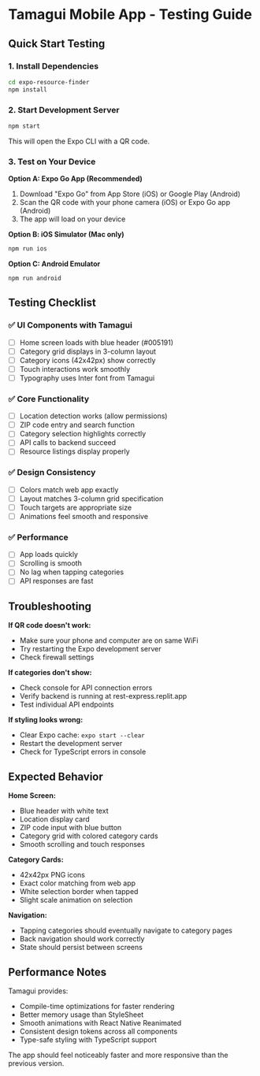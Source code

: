 # Tamagui Mobile App - Testing Guide

## Quick Start Testing

### 1. Install Dependencies
```bash
cd expo-resource-finder
npm install
```

### 2. Start Development Server
```bash
npm start
```
This will open the Expo CLI with a QR code.

### 3. Test on Your Device
**Option A: Expo Go App (Recommended)**
1. Download "Expo Go" from App Store (iOS) or Google Play (Android)
2. Scan the QR code with your phone camera (iOS) or Expo Go app (Android)
3. The app will load on your device

**Option B: iOS Simulator (Mac only)**
```bash
npm run ios
```

**Option C: Android Emulator**
```bash
npm run android
```

## Testing Checklist

### ✅ UI Components with Tamagui
- [ ] Home screen loads with blue header (#005191)
- [ ] Category grid displays in 3-column layout
- [ ] Category icons (42x42px) show correctly
- [ ] Touch interactions work smoothly
- [ ] Typography uses Inter font from Tamagui

### ✅ Core Functionality
- [ ] Location detection works (allow permissions)
- [ ] ZIP code entry and search function
- [ ] Category selection highlights correctly
- [ ] API calls to backend succeed
- [ ] Resource listings display properly

### ✅ Design Consistency
- [ ] Colors match web app exactly
- [ ] Layout matches 3-column grid specification
- [ ] Touch targets are appropriate size
- [ ] Animations feel smooth and responsive

### ✅ Performance
- [ ] App loads quickly
- [ ] Scrolling is smooth
- [ ] No lag when tapping categories
- [ ] API responses are fast

## Troubleshooting

**If QR code doesn't work:**
- Make sure your phone and computer are on same WiFi
- Try restarting the Expo development server
- Check firewall settings

**If categories don't show:**
- Check console for API connection errors
- Verify backend is running at rest-express.replit.app
- Test individual API endpoints

**If styling looks wrong:**
- Clear Expo cache: `expo start --clear`
- Restart the development server
- Check for TypeScript errors in console

## Expected Behavior

**Home Screen:**
- Blue header with white text
- Location display card
- ZIP code input with blue button
- Category grid with colored category cards
- Smooth scrolling and touch responses

**Category Cards:**
- 42x42px PNG icons
- Exact color matching from web app
- White selection border when tapped
- Slight scale animation on selection

**Navigation:**
- Tapping categories should eventually navigate to category pages
- Back navigation should work correctly
- State should persist between screens

## Performance Notes

Tamagui provides:
- Compile-time optimizations for faster rendering
- Better memory usage than StyleSheet
- Smooth animations with React Native Reanimated
- Consistent design tokens across all components
- Type-safe styling with TypeScript support

The app should feel noticeably faster and more responsive than the previous version.